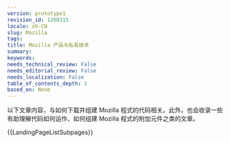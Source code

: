 ```yaml
---
version: prototype1
revision_id: 1260315
locale: zh-CN
slug: Mozilla
tags: 
title: Mozilla 产品与私有技术
summary: 
keywords: 
needs_technical_review: False
needs_editorial_review: False
needs_localization: False
table_of_contents_depth: 1
based_on: None
---
```

<p>以下文章内容，与如何下载并组建 Mozilla 程式的代码相关。此外，也会收录一些有助理解代码如何运作、如何组建 Mozilla 程式的附加元件之类的文章。</p>

<p>{{LandingPageListSubpages}}</p>

